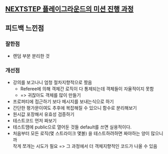 ## [NEXTSTEP 플레이그라운드의 미션 진행 과정](https://github.com/next-step/nextstep-docs/blob/master/playground/README.md)

## 피드백 느낀점

### 잘한점
- 랜덤 부분 분리한 것 

### 개선점
- 강의를 보고나니 엄청 절차지향적으로 짰음
  - Referee에 의해 객체간 로직이 다 통제되는데 객체들이 자율적이지 못함 
  - => 귀찮아도 객체를 많이 만들기
- 프로퍼티에 접근하기 보다 메시지를 보내는식으로 하기
- 간단한 평가문이여도 추후에 복잡해질 수 있으니 함수로 분리해보기
- 원시값 포장해서 유효성 검증하기
- 테스트코드 먼저 짜보기
- 테스트땜에 public으로 열어둔 것들 default를 쓰면 실용적이다.
- 처음부터 모든 로직(몇 스트라이크 몇볼) 을 테스트하려하면 짜야하는 양이 많으니까   
  작게 쪼개는 시도가 필요 => 그 과정에서 더 객체지향적인 코드가 나올 수 있음 